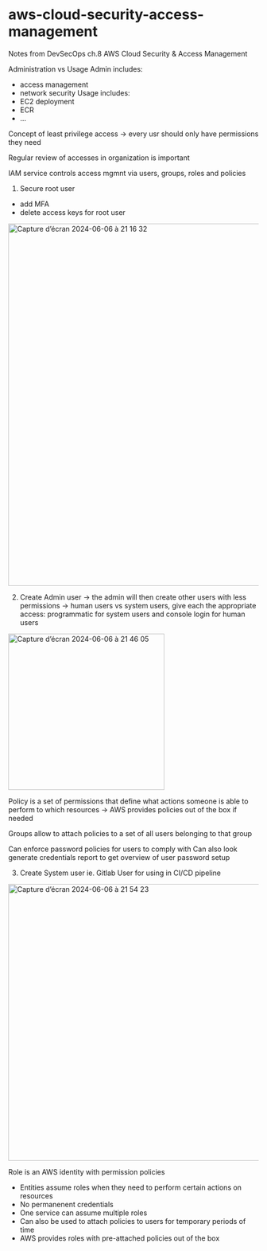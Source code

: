 # aws-cloud-security-access-management
Notes from DevSecOps ch.8 AWS Cloud Security &amp; Access Management

Administration vs Usage 
Admin includes:
  - access management
  - network security
Usage includes:
  - EC2 deployment
  - ECR
  - ...

Concept of least privilege access -> every usr should only have permissions they need

Regular review of accesses in organization is important

IAM service controls access mgmnt via users, groups, roles and policies

1. Secure root user
- add MFA
- delete access keys for root user
<img width="728" alt="Capture d’écran 2024-06-06 à 21 16 32" src="https://github.com/JulienAvezou/aws-cloud-security-access-management/assets/62488871/a8d88b7d-488c-478c-a2e6-7e5c6e57155c">

2. Create Admin user
-> the admin will then create other users with less permissions
-> human users vs system users, give each the appropriate access: programmatic for system users and console login for human users

<img width="314" alt="Capture d’écran 2024-06-06 à 21 46 05" src="https://github.com/JulienAvezou/aws-cloud-security-access-management/assets/62488871/fa1138e4-5618-4844-8709-3fd20139a809">
   
Policy is a set of permissions that define what actions someone is able to perform to which resources
-> AWS provides policies out of the box if needed

Groups allow to attach policies to a set of all users belonging to that group

Can enforce password policies for users to comply with
Can also look generate credentials report to get overview of user password setup

3. Create System user
ie. Gitlab User for using in CI/CD pipeline

<img width="556" alt="Capture d’écran 2024-06-06 à 21 54 23" src="https://github.com/JulienAvezou/aws-cloud-security-access-management/assets/62488871/bd5b83ca-10bf-460f-9d4d-35ed3098b3e5">

Role is an AWS identity with permission policies
- Entities assume roles when they need to perform certain actions on resources
- No permanenent credentials
- One service can assume multiple roles
- Can also be used to attach policies to users for temporary periods of time
- AWS provides roles with pre-attached policies out of the box

